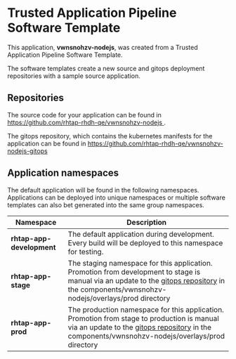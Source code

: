 # Trusted Application Pipeline Software Template

This application, **vwnsnohzv-nodejs**, was created from a Trusted Application Pipeline Software Template.

The software templates create a new source and gitops deployment repositories with a sample source application. 

## Repositories

The source code for your application can be found in [https://github.com/rhtap-rhdh-qe/vwnsnohzv-nodejs ](https://github.com/rhtap-rhdh-qe/vwnsnohzv-nodejs ).
 
The gitops repository, which contains the kubernetes manifests for the application can be found in 
[https://github.com/rhtap-rhdh-qe/vwnsnohzv-nodejs-gitops ](https://github.com/rhtap-rhdh-qe/vwnsnohzv-nodejs-gitops ) 

## Application namespaces 

The default application will be found in the following namespaces. Applications can be deployed into unique namespaces or multiple software templates can also bet generated into the same group namespaces.  

|  Namespace   |  Description   |  
| -------- | -------- |   
| **rhtap-app-development** | The default application during development. Every build will be deployed to this namespace for testing. | 
| **rhtap-app-stage** | The staging namespace for this application. Promotion from development to stage is manual via an update to the [gitops repository](https://github.com/rhtap-rhdh-qe/vwnsnohzv-nodejs-gitops ) in the components/vwnsnohzv-nodejs/overlays/prod directory |  
| **rhtap-app-prod** | The production namespace for this application. Promotion from stage to production is manual via an update to the [gitops repository](https://github.com/rhtap-rhdh-qe/vwnsnohzv-nodejs-gitops ) in the components/vwnsnohzv-nodejs/overlays/prod directory | 